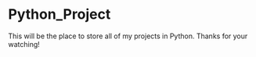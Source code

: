# Python_Project
This will be the place to store all of my projects in Python. Thanks for your watching!
